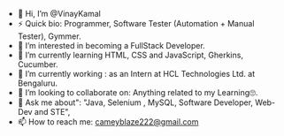 - 👋 Hi, I’m @VinayKamal
- ⚡ Quick bio: Programmer, Software Tester (Automation + Manual Tester), Gymmer.
- 👀 I’m interested in becoming a FullStack Developer.
- 🌱 I’m currently learning HTML, CSS and JavaScript, Gherkins, Cucumber.
- 🔭 I’m currently working : as an Intern at HCL Technologies Ltd. at Bengaluru.
- 💞️ I’m looking to collaborate on: Anything related to my Learning🙄.
- 💬 Ask me about":  "Java, Selenium , MySQL, Software Developer, Web-Dev and STE",
- 📫 How to reach me: cameyblaze222@gmail.com
<!---
VinayCodes666/VinayCodes666 is a ✨ special ✨ repository because its `README.md` (this file) appears on your GitHub profile.
You can click the Preview link to take a look at your changes.
--->
